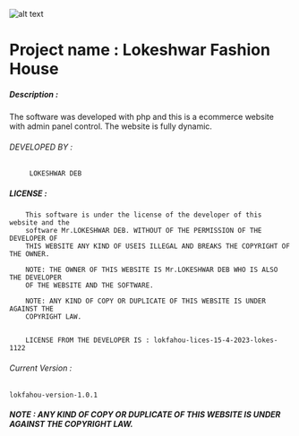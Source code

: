 ![alt text](https://jhumurroyweb.ml/img/IMG_20190208_141327.jpg)

# Project name  : Lokeshwar Fashion House 

##### Description  :
 The software was developed with php and this is a ecommerce website with admin panel control. The website is fully dynamic. 

###### DEVELOPED BY :
         LOKESHWAR DEB

##### LICENSE      : 
```
    This software is under the license of the developer of this website and the
    software Mr.LOKESHWAR DEB. WITHOUT OF THE PERMISSION OF THE DEVELOPER OF 
    THIS WEBSITE ANY KIND OF USEIS ILLEGAL AND BREAKS THE COPYRIGHT OF THE OWNER. 

    NOTE: THE OWNER OF THIS WEBSITE IS Mr.LOKESHWAR DEB WHO IS ALSO THE DEVELOPER 
    OF THE WEBSITE AND THE SOFTWARE.

    NOTE: ANY KIND OF COPY OR DUPLICATE OF THIS WEBSITE IS UNDER AGAINST THE 
    COPYRIGHT LAW.


    LICENSE FROM THE DEVELOPER IS : lokfahou-lices-15-4-2023-lokes-1122

```


###### Current Version :
    lokfahou-version-1.0.1
##### NOTE : ANY KIND OF COPY OR DUPLICATE OF THIS WEBSITE IS UNDER AGAINST THE COPYRIGHT LAW.
